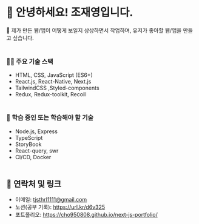 # 👋 안녕하세요! 조재영입니다.

🚀 제가 만든 웹/앱이 어떻게 보일지 상상하면서 작업하며, 유저가 좋아할 웹/앱을 만들고 싶습니다.
<br /><br />

### 👩‍💻 주요 기술 스택

- HTML, CSS, JavaScript (ES6+)
- React.js, React-Native, Next.js
- TailwindCSS ,Styled-components
- Redux, Redux-toolkit, Recoil
<br /><br />

### 🌱 학습 중인 또는 학습해야 할 기술

- Node.js, Express
- TypeScript
- StoryBook
- React-query, swr
- CI/CD, Docker
<br /><br />

## 🔗 연락처 및 링크

- 이메일: tjsthrl1111@gmail.com
- 노션(공부 기록): https://url.kr/d6v325
- 포트폴리오: https://cho950808.github.io/next-js-portfolio/
